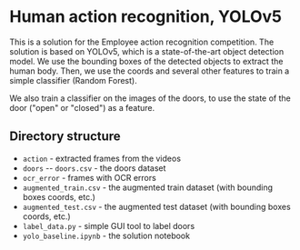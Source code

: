 # Human action recognition, YOLOv5

This is a solution for the Employee action recognition competition. The solution is based on YOLOv5, which is a state-of-the-art object detection model. We use the bounding boxes of the detected objects to extract the human body. Then, we use the coords and several other features to train a simple classifier (Random Forest).

We also train a classifier on the images of the doors, to use the state of the door ("open" or "closed") as a feature.

## Directory structure

- `action` - extracted frames from the videos
- `doors`
-- `doors.csv` - the doors dataset
- `ocr_error` - frames with OCR errors
- `augmented_train.csv` - the augmented train dataset (with bounding boxes coords, etc.)
- `augmented_test.csv` - the augmented test dataset (with bounding boxes coords, etc.)
- `label_data.py` - simple GUI tool to label doors
- `yolo_baseline.ipynb` - the solution notebook